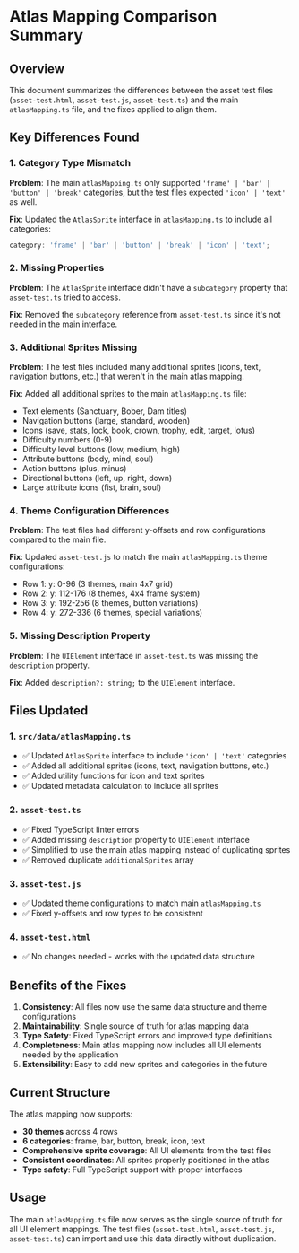 # Atlas Mapping Comparison Summary

## Overview
This document summarizes the differences between the asset test files (`asset-test.html`, `asset-test.js`, `asset-test.ts`) and the main `atlasMapping.ts` file, and the fixes applied to align them.

## Key Differences Found

### 1. Category Type Mismatch
**Problem**: The main `atlasMapping.ts` only supported `'frame' | 'bar' | 'button' | 'break'` categories, but the test files expected `'icon' | 'text'` as well.

**Fix**: Updated the `AtlasSprite` interface in `atlasMapping.ts` to include all categories:
```typescript
category: 'frame' | 'bar' | 'button' | 'break' | 'icon' | 'text';
```

### 2. Missing Properties
**Problem**: The `AtlasSprite` interface didn't have a `subcategory` property that `asset-test.ts` tried to access.

**Fix**: Removed the `subcategory` reference from `asset-test.ts` since it's not needed in the main interface.

### 3. Additional Sprites Missing
**Problem**: The test files included many additional sprites (icons, text, navigation buttons, etc.) that weren't in the main atlas mapping.

**Fix**: Added all additional sprites to the main `atlasMapping.ts` file:
- Text elements (Sanctuary, Bober, Dam titles)
- Navigation buttons (large, standard, wooden)
- Icons (save, stats, lock, book, crown, trophy, edit, target, lotus)
- Difficulty numbers (0-9)
- Difficulty level buttons (low, medium, high)
- Attribute buttons (body, mind, soul)
- Action buttons (plus, minus)
- Directional buttons (left, up, right, down)
- Large attribute icons (fist, brain, soul)

### 4. Theme Configuration Differences
**Problem**: The test files had different y-offsets and row configurations compared to the main file.

**Fix**: Updated `asset-test.js` to match the main `atlasMapping.ts` theme configurations:
- Row 1: y: 0-96 (3 themes, main 4x7 grid)
- Row 2: y: 112-176 (8 themes, 4x4 frame system)
- Row 3: y: 192-256 (8 themes, button variations)
- Row 4: y: 272-336 (6 themes, special variations)

### 5. Missing Description Property
**Problem**: The `UIElement` interface in `asset-test.ts` was missing the `description` property.

**Fix**: Added `description?: string;` to the `UIElement` interface.

## Files Updated

### 1. `src/data/atlasMapping.ts`
- ✅ Updated `AtlasSprite` interface to include `'icon' | 'text'` categories
- ✅ Added all additional sprites (icons, text, navigation buttons, etc.)
- ✅ Added utility functions for icon and text sprites
- ✅ Updated metadata calculation to include all sprites

### 2. `asset-test.ts`
- ✅ Fixed TypeScript linter errors
- ✅ Added missing `description` property to `UIElement` interface
- ✅ Simplified to use the main atlas mapping instead of duplicating sprites
- ✅ Removed duplicate `additionalSprites` array

### 3. `asset-test.js`
- ✅ Updated theme configurations to match main `atlasMapping.ts`
- ✅ Fixed y-offsets and row types to be consistent

### 4. `asset-test.html`
- ✅ No changes needed - works with the updated data structure

## Benefits of the Fixes

1. **Consistency**: All files now use the same data structure and theme configurations
2. **Maintainability**: Single source of truth for atlas mapping data
3. **Type Safety**: Fixed TypeScript errors and improved type definitions
4. **Completeness**: Main atlas mapping now includes all UI elements needed by the application
5. **Extensibility**: Easy to add new sprites and categories in the future

## Current Structure

The atlas mapping now supports:
- **30 themes** across 4 rows
- **6 categories**: frame, bar, button, break, icon, text
- **Comprehensive sprite coverage**: All UI elements from the test files
- **Consistent coordinates**: All sprites properly positioned in the atlas
- **Type safety**: Full TypeScript support with proper interfaces

## Usage

The main `atlasMapping.ts` file now serves as the single source of truth for all UI element mappings. The test files (`asset-test.html`, `asset-test.js`, `asset-test.ts`) can import and use this data directly without duplication.
